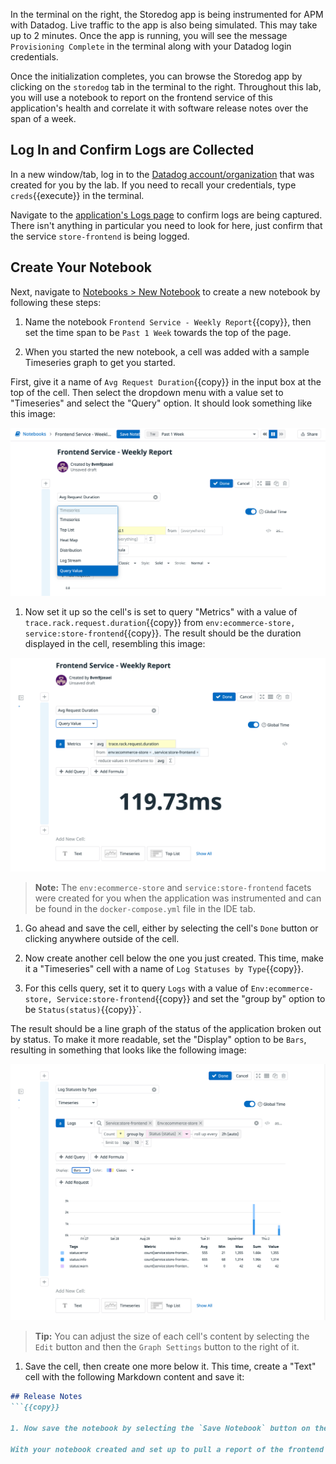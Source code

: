 In the terminal on the right, the Storedog app is being instrumented for APM with Datadog. Live traffic to the app is also being simulated. This may take up to 2 minutes. Once the app is running, you will see the message `Provisioning Complete` in the terminal along with your Datadog login credentials.

Once the initialization completes, you can browse the Storedog app by clicking on the `storedog` tab in the terminal to the right. Throughout this lab, you will use a notebook to report on the frontend service of this application's health and correlate it with software release notes over the span of a week.

## Log In and Confirm Logs are Collected

In a new window/tab, log in to the <a href="https://app.datadoghq.com/account/login" target="_datadog">Datadog account/organization</a> that was created for you by the lab. If you need to recall your credentials, type `creds`{{execute}} in the terminal.

Navigate to the <a href="https://app.datadoghq.com/logs" target="_datadog">application's Logs page</a> to confirm logs are being captured. There isn't anything in particular you need to look for here, just confirm that the service `store-frontend` is being logged.

## Create Your Notebook

Next, navigate to <a href="https://app.datadoghq.com/notebook" target="_datadog">Notebooks > New Notebook</a> to create a new notebook by following these steps:

1. Name the notebook `Frontend Service - Weekly Report`{{copy}}, then set the time span to be `Past 1 Week` towards the top of the page.

1. When you started the new notebook, a cell was added with a sample Timeseries graph to get you started. 

  First, give it a name of `Avg Request Duration`{{copy}} in the input box at the top of the cell. Then select the dropdown menu with a value set to "Timeseries" and select the "Query" option. It should look something like this image:

  ![The notebook's cell displays options for the different types of cell.](./assets/step-1_01.png)

1. Now set it up so the cell's is set to query "Metrics" with a value of `trace.rack.request.duration`{{copy}} from `env:ecommerce-store, service:store-frontend`{{copy}}. The result should be the duration displayed in the cell, resembling this image:

  ![The Query cell now displays the average duration of the frontend service's requests.](./assets/step-1_02.png)

> **Note:** The `env:ecommerce-store` and `service:store-frontend` facets were created for you when the application was instrumented and can be found in the `docker-compose.yml` file in the IDE tab.

1. Go ahead and save the cell, either by selecting the cell's `Done` button or clicking anywhere outside of the cell.

1. Now create another cell below the one you just created. This time, make it a "Timeseries" cell with a name of `Log Statuses by Type`{{copy}}.

1. For this cells query, set it to query `Logs` with a value of `Env:ecommerce-store, Service:store-frontend`{{copy}} and set the "group by" option to be `Status(status)`{{copy}}`.

  The result should be a line graph of the status of the application broken out by status. To make it more readable, set the "Display" option to be `Bars`, resulting in something that looks like the following image:

  ![The Timeseries cell displays a bar graph of the frontend service's logged statuses grouped by type.](./assets/step-1_03.png)

> **Tip:** You can adjust the size of each cell's content by selecting the `Edit` button and then the `Graph Settings` button to the right of it.

1. Save the cell, then create one more below it. This time, create a "Text" cell with the following Markdown content and save it:

```md
## Release Notes
```{{copy}}

1. Now save the notebook by selecting the `Save Notebook` button on the page.

With your notebook created and set up to pull a report of the frontend service's health, select the **Continue** button to move on to the next step, where you'll learn how to query a notebook's data using the Datadog API.
